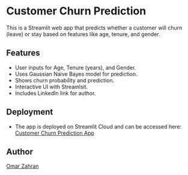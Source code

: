 # Customer Churn Prediction

This is a Streamlit web app that predicts whether a customer will churn (leave) or stay based on features like age, tenure, and gender.

## Features

- User inputs for Age, Tenure (years), and Gender.
- Uses Gaussian Naive Bayes model for prediction.
- Shows churn probability and prediction.
- Interactive UI with Streamlsit.
- Includes LinkedIn link for author.

## Deployment

- The app is deployed on Streamlit Cloud and can be accessed here:  
  [Customer Churn Prediction App](https://customer-churn-prediction-ipukuixusrvpfnua4supuj.streamlit.app/)

## Author

[Omar Zahran](https://www.linkedin.com/in/omarzahran22/)
